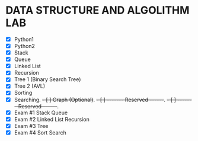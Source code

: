 # DATA STRUCTURE AND ALGOLITHM LAB
- [x] Python1
- [x] Python2
- [x] Stack
- [x] Queue
- [x] Linked List
- [x] Recursion
- [X] Tree 1 (Binary Search Tree)
- [x] Tree 2 (AVL)
- [x] Sorting
- [x] Searching.
~~- [ ] Graph (Optional)~~.
~~- [ ] ------- Reserved ------~~.
~~- [ ] ------- Reserved ------~~.
- [X] Exam #1 Stack Queue
- [x] Exam #2 Linked List Recursion
- [x] Exam #3 Tree
- [x] Exam #4 Sort Search